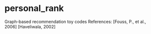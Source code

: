 # personal_rank
Graph-based recommendation toy codes
References:
[Fouss, P., et al., 2006]
[Haveliwala, 2002]
